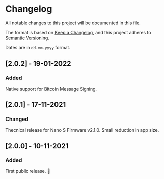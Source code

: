 # Changelog

All notable changes to this project will be documented in this file.

The format is based on [Keep a Changelog](https://keepachangelog.com/en/1.0.0/),
and this project adheres to [Semantic Versioning](https://semver.org/spec/v2.0.0.html).

Dates are in `dd-mm-yyyy` format.

## [2.0.2] - 19-01-2022

### Added

Native support for Bitcoin Message Signing.

## [2.0.1] - 17-11-2021

### Changed

Thecnical release for Nano S Firmware v2.1.0. Small reduction in app size.

## [2.0.0] - 10-11-2021

### Added

First public release. 🎉
